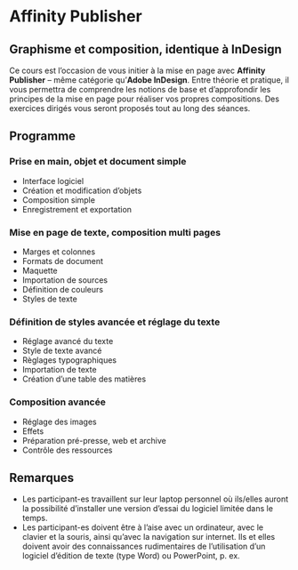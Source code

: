 # Affinity Publisher

## Graphisme et composition, identique à InDesign

Ce cours est l’occasion de vous initier à la mise en page avec **Affinity Publisher** – même catégorie qu’**Adobe InDesign**. Entre théorie et pratique, il vous permettra de comprendre les notions de base et d’approfondir les principes de la mise en page pour réaliser vos propres compositions. Des exercices dirigés vous seront proposés tout au long des séances.

## Programme
### Prise en main, objet et document simple
- Interface logiciel
- Création et modification d’objets
- Composition simple
- Enregistrement et exportation

### Mise en page de texte, composition multi pages
- Marges et colonnes
- Formats de document
- Maquette
- Importation de sources
- Définition de couleurs
- Styles de texte

### Définition de styles avancée et réglage du texte
- Réglage avancé du texte
- Style de texte avancé
- Règlages typographiques
- Importation de texte
- Création d’une table des matières

### Composition avancée
- Réglage des images
- Effets
- Préparation pré-presse, web et archive
- Contrôle des ressources

## Remarques
- Les participant-es travaillent sur leur laptop personnel où ils/elles auront la possibilité d’installer une version d’essai du logiciel limitée dans le temps.
- Les participant-es doivent être à l’aise avec un ordinateur, avec le clavier et la souris, ainsi qu’avec la navigation sur internet. Ils et elles doivent avoir des connaissances rudimentaires de l’utilisation d’un logiciel d’édition de texte (type Word) ou PowerPoint, p. ex.
